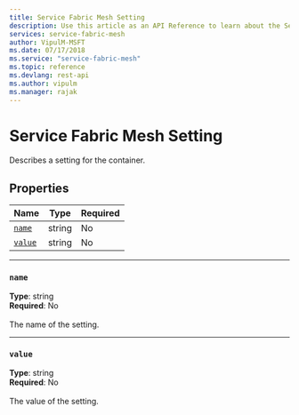 ```yaml
---
title: Service Fabric Mesh Setting
description: Use this article as an API Reference to learn about the Service Fabric Mesh setting for the Service Fabric Mesh container.
services: service-fabric-mesh
author: VipulM-MSFT
ms.date: 07/17/2018
ms.service: "service-fabric-mesh"
ms.topic: reference
ms.devlang: rest-api
ms.author: vipulm
ms.manager: rajak
---
```

# Service Fabric Mesh Setting

Describes a setting for the container.

## Properties
| Name | Type | Required |
| --- | --- | --- |
| [`name`](#name) | string | No |
| [`value`](#value) | string | No |

____
### `name`
__Type__: string <br/>
__Required__: No<br/>
<br/>
The name of the setting.

____
### `value`
__Type__: string <br/>
__Required__: No<br/>
<br/>
The value of the setting.
